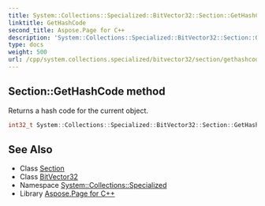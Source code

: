 ```yaml
---
title: System::Collections::Specialized::BitVector32::Section::GetHashCode method
linktitle: GetHashCode
second_title: Aspose.Page for C++
description: 'System::Collections::Specialized::BitVector32::Section::GetHashCode method. Returns a hash code for the current object in C++.'
type: docs
weight: 500
url: /cpp/system.collections.specialized/bitvector32/section/gethashcode/
---
```

## Section::GetHashCode method


Returns a hash code for the current object.

```cpp
int32_t System::Collections::Specialized::BitVector32::Section::GetHashCode() const
```

## See Also

* Class [Section](../)
* Class [BitVector32](../../)
* Namespace [System::Collections::Specialized](../../../)
* Library [Aspose.Page for C++](../../../../)
